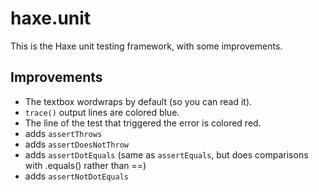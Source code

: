 # haxe.unit

This is the Haxe unit testing framework, with some improvements.

## Improvements

* The textbox wordwraps by default (so you can read it).
* `trace()` output lines are colored blue.
* The line of the test that triggered the error is colored red. 
* adds `assertThrows`
* adds `assertDoesNotThrow`
* adds `assertDotEquals` (same as `assertEquals`, but does comparisons with .equals() rather than ==)
* adds `assertNotDotEquals`

